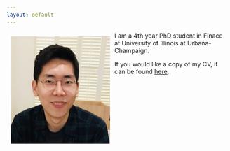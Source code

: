 ```yaml
---
layout: default
---
```

<img style="width=209px;height=375px;float:left;padding:10px;"
src="/images/photo2.png" alt="" width="226" height="246">

I am a 4th year PhD student in Finace at University of Illinois at Urbana-Champaign.

If you would like a copy of my CV, it can be found [here](/McGee_CV.pdf).
